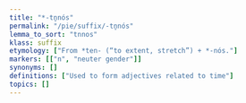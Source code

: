 ```yaml
---
title: "*-tn̥nós"
permalink: "/pie/suffix/-tn̥nós"
lemma_to_sort: "tnnos"
klass: suffix
etymology: ["From *ten- (“to extent, stretch”) +‎ *-nós."]
markers: [["n", "neuter gender"]]
synonyms: []
definitions: ["Used to form adjectives related to time"]
topics: []
---
```

